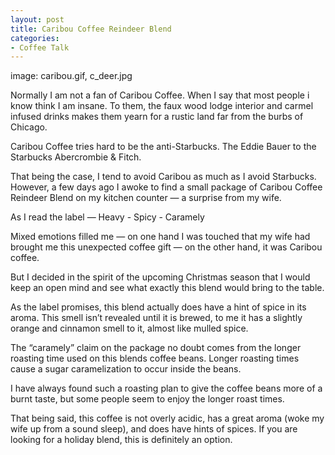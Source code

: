 ```yaml
---
layout: post
title: Caribou Coffee Reindeer Blend
categories:
- Coffee Talk
---
```

image: caribou.gif, c_deer.jpg

Normally I am not a fan of Caribou Coffee. When I say that most people i know think I am insane. To them, the faux wood lodge interior and carmel infused drinks makes them yearn for a rustic land far from the burbs of Chicago.

Caribou Coffee tries hard to be the anti-Starbucks. The Eddie Bauer to the Starbucks Abercrombie & Fitch.

That being the case, I tend to avoid Caribou as much as I avoid Starbucks. However, a few days ago I awoke to find a small package of Caribou Coffee Reindeer Blend on my kitchen counter — a surprise from my wife.

As I read the label — Heavy - Spicy - Caramely

Mixed emotions filled me — on one hand I was touched that my wife had brought me this unexpected coffee gift — on the other hand, it was Caribou coffee.

But I decided in the spirit of the upcoming Christmas season that I would keep an open mind and see what exactly this blend would bring to the table.

As the label promises, this blend actually does have a hint of spice in its aroma. This smell isn’t revealed until it is brewed, to me it has a slightly orange and cinnamon smell to it, almost like mulled spice.

The “caramely” claim on the package no doubt comes from the longer roasting time used on this blends coffee beans. Longer roasting times cause a sugar caramelization to occur inside the beans.

I have always found such a roasting plan to give the coffee beans more of a burnt taste, but some people seem to enjoy the longer roast times.

That being said, this coffee is not overly acidic, has a great aroma (woke my wife up from a sound sleep), and does have hints of spices. If you are looking for a holiday blend, this is definitely an option. 
